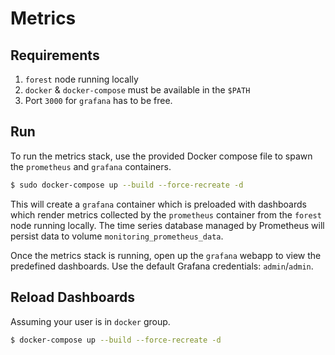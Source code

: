 # Metrics

## Requirements

1. `forest` node running locally
2. `docker` & `docker-compose` must be available in the `$PATH`
3. Port `3000` for `grafana` has to be free.

## Run

To run the metrics stack, use the provided Docker compose file to spawn the `prometheus` and `grafana` containers.

``` sh
$ sudo docker-compose up --build --force-recreate -d
```

This will create a `grafana` container which is preloaded with dashboards which render metrics collected by the `prometheus` container from the `forest` node running locally. The time series database managed by Prometheus will persist data to volume `monitoring_prometheus_data`.

Once the metrics stack is running, open up the `grafana` webapp to view the predefined dashboards. Use the default Grafana credentials: `admin`/`admin`.

## Reload Dashboards

Assuming your user is in `docker` group.

``` sh
$ docker-compose up --build --force-recreate -d
```

